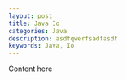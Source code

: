 ```yaml
---
layout: post
title: Java Io
categories: Java
description: asdfqwerfsadfasdf
keywords: Java, Io
---
```


Content here